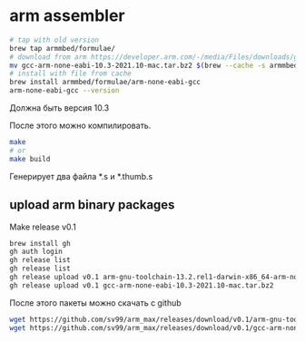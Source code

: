 arm assembler
=============

```bash
# tap with old version
brew tap armmbed/formulae/
# download from arm https://developer.arm.com/-/media/Files/downloads/gnu-rm/10.3-2021.10/gcc-arm-none-eabi-10.3-2021.10-mac.tar.bz2
mv gcc-arm-none-eabi-10.3-2021.10-mac.tar.bz2 $(brew --cache -s armmbed/formulae/arm-none-eabi-gcc)
# install with file from cache
brew install armmbed/formulae/arm-none-eabi-gcc
arm-none-eabi-gcc --version
```

Должна быть версия 10.3

После этого можно компилировать.

```bash
make
# or
make build
```

Генерирует два файла *.s и *.thumb.s

upload arm binary packages
--------------------------

Make release v0.1

```bash
brew install gh
gh auth login
gh release list
gh release list
gh release upload v0.1 arm-gnu-toolchain-13.2.rel1-darwin-x86_64-arm-none-eabi.pkg
gh release upload v0.1 gcc-arm-none-eabi-10.3-2021.10-mac.tar.bz2
```

После этого пакеты можно скачать с github

```bash
wget https://github.com/sv99/arm_max/releases/download/v0.1/arm-gnu-toolchain-13.2.rel1-darwin-x86_64-arm-none-eabi.pkg
wget https://github.com/sv99/arm_max/releases/download/v0.1/gcc-arm-none-eabi-10.3-2021.10-mac.tar.bz2
```

